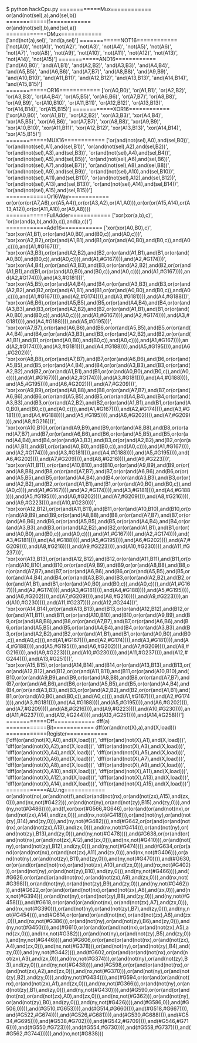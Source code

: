 

$ python hackCpu.py
============Mux============
or(and(not(sel),a),and(sel,b))   
============If============       
or(and(not(sel),b),and(sel,a))   
============DMux============     
['and(not(a),sel)', 'and(a,sel)']
============NOT16============
['not(A0)', 'not(A1)', 'not(A2)', 'not(A3)', 'not(A4)', 'not(A5)', 'not(A6)', 'not(A7)', 'not(A8)', 'not(A9)', 'not(A10)', 'not(A11)', 'not(A12)', 'not(A13)', 'not(A14)', 'not(A15)']
============AND16============
['and(A0,B0)', 'and(A1,B1)', 'and(A2,B2)', 'and(A3,B3)', 'and(A4,B4)', 'and(A5,B5)', 'and(A6,B6)', 'and(A7,B7)', 'and(A8,B8)', 'and(A9,B9)', 'and(A10,B10)', 'and(A11,B11)', 'and(A12,B12)', 'and(A13,B13)', 'and(A14,B14)', 'and(A15,B15)']    
============OR16============
['or(A0,B0)', 'or(A1,B1)', 'or(A2,B2)', 'or(A3,B3)', 'or(A4,B4)', 'or(A5,B5)', 'or(A6,B6)', 'or(A7,B7)', 'or(A8,B8)', 'or(A9,B9)', 'or(A10,B10)', 'or(A11,B11)', 'or(A12,B12)', 'or(A13,B13)', 'or(A14,B14)', 'or(A15,B15)']
============XOR16============
['xor(A0,B0)', 'xor(A1,B1)', 'xor(A2,B2)', 'xor(A3,B3)', 'xor(A4,B4)', 'xor(A5,B5)', 'xor(A6,B6)', 'xor(A7,B7)', 'xor(A8,B8)', 'xor(A9,B9)', 'xor(A10,B10)', 'xor(A11,B11)', 'xor(A12,B12)', 'xor(A13,B13)', 'xor(A14,B14)', 'xor(A15,B15)']    
============MUX16============
['or(and(not(sel),A0),and(sel,B0))', 'or(and(not(sel),A1),and(sel,B1))', 'or(and(not(sel),A2),and(sel,B2))', 'or(and(not(sel),A3),and(sel,B3))', 'or(and(not(sel),A4),and(sel,B4))', 'or(and(not(sel),A5),and(sel,B5))', 'or(and(not(sel),A6),and(sel,B6))', 'or(and(not(sel),A7),and(sel,B7))', 'or(and(not(sel),A8),and(sel,B8))', 'or(and(not(sel),A9),and(sel,B9))', 'or(and(not(sel),A10),and(sel,B10))', 'or(and(not(sel),A11),and(sel,B11))', 'or(and(not(sel),A12),and(sel,B12))', 'or(and(not(sel),A13),and(sel,B13))', 'or(and(not(sel),A14),and(sel,B14))', 'or(and(not(sel),A15),and(sel,B15))']
============Or16Way============
or(or(or(or(A7,A6),or(A5,A4)),or(or(A3,A2),or(A1,A0))),or(or(or(A15,A14),or(A13,A12)),or(or(A11,A10),or(A9,A8))))       
============FullAdder============
['xor(xor(a,b),c)', 'or(or(and(a,b),and(b,c)),and(a,c))']   
============Add16============
['xor(xor(A0,B0),c)', 'xor(xor(A1,B1),or(or(and(A0,B0),and(B0,c)),and(A0,c)))', 'xor(xor(A2,B2),or(or(and(A1,B1),and(B1,or(or(and(A0,B0),and(B0,c)),and(A0,c)))),and(A1,#G167)))', 'xor(xor(A3,B3),or(or(and(A2,B2),and(B2,or(or(and(A1,B1),and(B1,or(or(and(A0,B0),and(B0,c)),and(A0,c)))),and(A1,#G167)))),and(A2,#G174)))', 'xor(xor(A4,B4),or(or(and(A3,B3),and(B3,or(or(and(A2,B2),and(B2,or(or(and(A1,B1),and(B1,or(or(and(A0,B0),and(B0,c)),and(A0,c)))),and(A1,#G167)))),and(A2,#G174)))),and(A3,#G181)))', 'xor(xor(A5,B5),or(or(and(A4,B4),and(B4,or(or(and(A3,B3),and(B3,or(or(and(A2,B2),and(B2,or(or(and(A1,B1),and(B1,or(or(and(A0,B0),and(B0,c)),and(A0,c)))),and(A1,#G167)))),and(A2,#G174)))),and(A3,#G181)))),and(A4,#G188)))', 'xor(xor(A6,B6),or(or(and(A5,B5),and(B5,or(or(and(A4,B4),and(B4,or(or(and(A3,B3),and(B3,or(or(and(A2,B2),and(B2,or(or(and(A1,B1),and(B1,or(or(and(A0,B0),and(B0,c)),and(A0,c)))),and(A1,#G167)))),and(A2,#G174)))),and(A3,#G181)))),and(A4,#G188)))),and(A5,#G195)))', 'xor(xor(A7,B7),or(or(and(A6,B6),and(B6,or(or(and(A5,B5),and(B5,or(or(and(A4,B4),and(B4,or(or(and(A3,B3),and(B3,or(or(and(A2,B2),and(B2,or(or(and(A1,B1),and(B1,or(or(and(A0,B0),and(B0,c)),and(A0,c)))),and(A1,#G167)))),and(A2,#G174)))),and(A3,#G181)))),and(A4,#G188)))),and(A5,#G195)))),and(A6,#G202)))', 'xor(xor(A8,B8),or(or(and(A7,B7),and(B7,or(or(and(A6,B6),and(B6,or(or(and(A5,B5),and(B5,or(or(and(A4,B4),and(B4,or(or(and(A3,B3),and(B3,or(or(and(A2,B2),and(B2,or(or(and(A1,B1),and(B1,or(or(and(A0,B0),and(B0,c)),and(A0,c)))),and(A1,#G167)))),and(A2,#G174)))),and(A3,#G181)))),and(A4,#G188)))),and(A5,#G195)))),and(A6,#G202)))),and(A7,#G209)))', 'xor(xor(A9,B9),or(or(and(A8,B8),and(B8,or(or(and(A7,B7),and(B7,or(or(and(A6,B6),and(B6,or(or(and(A5,B5),and(B5,or(or(and(A4,B4),and(B4,or(or(and(A3,B3),and(B3,or(or(and(A2,B2),and(B2,or(or(and(A1,B1),and(B1,or(or(and(A0,B0),and(B0,c)),and(A0,c)))),and(A1,#G167)))),and(A2,#G174)))),and(A3,#G181)))),and(A4,#G188)))),and(A5,#G195)))),and(A6,#G202)))),and(A7,#G209)))),and(A8,#G216)))', 'xor(xor(A10,B10),or(or(and(A9,B9),and(B9,or(or(and(A8,B8),and(B8,or(or(and(A7,B7),and(B7,or(or(and(A6,B6),and(B6,or(or(and(A5,B5),and(B5,or(or(and(A4,B4),and(B4,or(or(and(A3,B3),and(B3,or(or(and(A2,B2),and(B2,or(or(and(A1,B1),and(B1,or(or(and(A0,B0),and(B0,c)),and(A0,c)))),and(A1,#G167)))),and(A2,#G174)))),and(A3,#G181)))),and(A4,#G188)))),and(A5,#G195)))),and(A6,#G202)))),and(A7,#G209)))),and(A8,#G216)))),and(A9,#G223)))', 'xor(xor(A11,B11),or(or(and(A10,B10),and(B10,or(or(and(A9,B9),and(B9,or(or(and(A8,B8),and(B8,or(or(and(A7,B7),and(B7,or(or(and(A6,B6),and(B6,or(or(and(A5,B5),and(B5,or(or(and(A4,B4),and(B4,or(or(and(A3,B3),and(B3,or(or(and(A2,B2),and(B2,or(or(and(A1,B1),and(B1,or(or(and(A0,B0),and(B0,c)),and(A0,c)))),and(A1,#G167)))),and(A2,#G174)))),and(A3,#G181)))),and(A4,#G188)))),and(A5,#G195)))),and(A6,#G202)))),and(A7,#G209)))),and(A8,#G216)))),and(A9,#G223)))),and(A10,#G230)))', 'xor(xor(A12,B12),or(or(and(A11,B11),and(B11,or(or(and(A10,B10),and(B10,or(or(and(A9,B9),and(B9,or(or(and(A8,B8),and(B8,or(or(and(A7,B7),and(B7,or(or(and(A6,B6),and(B6,or(or(and(A5,B5),and(B5,or(or(and(A4,B4),and(B4,or(or(and(A3,B3),and(B3,or(or(and(A2,B2),and(B2,or(or(and(A1,B1),and(B1,or(or(and(A0,B0),and(B0,c)),and(A0,c)))),and(A1,#G167)))),and(A2,#G174)))),and(A3,#G181)))),and(A4,#G188)))),and(A5,#G195)))),and(A6,#G202)))),and(A7,#G209)))),and(A8,#G216)))),and(A9,#G223)))),and(A10,#G230)))),and(A11,#G237)))', 'xor(xor(A13,B13),or(or(and(A12,B12),and(B12,or(or(and(A11,B11),and(B11,or(or(and(A10,B10),and(B10,or(or(and(A9,B9),and(B9,or(or(and(A8,B8),and(B8,or(or(and(A7,B7),and(B7,or(or(and(A6,B6),and(B6,or(or(and(A5,B5),and(B5,or(or(and(A4,B4),and(B4,or(or(and(A3,B3),and(B3,or(or(and(A2,B2),and(B2,or(or(and(A1,B1),and(B1,or(or(and(A0,B0),and(B0,c)),and(A0,c)))),and(A1,#G167)))),and(A2,#G174)))),and(A3,#G181)))),and(A4,#G188)))),and(A5,#G195)))),and(A6,#G202)))),and(A7,#G209)))),and(A8,#G216)))),and(A9,#G223)))),and(A10,#G230)))),and(A11,#G237)))),and(A12,#G244)))', 'xor(xor(A14,B14),or(or(and(A13,B13),and(B13,or(or(and(A12,B12),and(B12,or(or(and(A11,B11),and(B11,or(or(and(A10,B10),and(B10,or(or(and(A9,B9),and(B9,or(or(and(A8,B8),and(B8,or(or(and(A7,B7),and(B7,or(or(and(A6,B6),and(B6,or(or(and(A5,B5),and(B5,or(or(and(A4,B4),and(B4,or(or(and(A3,B3),and(B3,or(or(and(A2,B2),and(B2,or(or(and(A1,B1),and(B1,or(or(and(A0,B0),and(B0,c)),and(A0,c)))),and(A1,#G167)))),and(A2,#G174)))),and(A3,#G181)))),and(A4,#G188)))),and(A5,#G195)))),and(A6,#G202)))),and(A7,#G209)))),and(A8,#G216)))),and(A9,#G223)))),and(A10,#G230)))),and(A11,#G237)))),and(A12,#G244)))),and(A13,#G251)))', 'xor(xor(A15,B15),or(or(and(A14,B14),and(B14,or(or(and(A13,B13),and(B13,or(or(and(A12,B12),and(B12,or(or(and(A11,B11),and(B11,or(or(and(A10,B10),and(B10,or(or(and(A9,B9),and(B9,or(or(and(A8,B8),and(B8,or(or(and(A7,B7),and(B7,or(or(and(A6,B6),and(B6,or(or(and(A5,B5),and(B5,or(or(and(A4,B4),and(B4,or(or(and(A3,B3),and(B3,or(or(and(A2,B2),and(B2,or(or(and(A1,B1),and(B1,or(or(and(A0,B0),and(B0,c)),and(A0,c)))),and(A1,#G167)))),and(A2,#G174)))),and(A3,#G181)))),and(A4,#G188)))),and(A5,#G195)))),and(A6,#G202)))),and(A7,#G209)))),and(A8,#G216)))),and(A9,#G223)))),and(A10,#G230)))),and(A11,#G237)))),and(A12,#G244)))),and(A13,#G251)))),and(A14,#G258)))']
============Dff============
dff(a)
============Bit============
dff(or(and(not(X),a),and(X,load)))
============Register============
['dff(or(and(not(X),A0),and(X,load)))', 'dff(or(and(not(X),A1),and(X,load)))', 'dff(or(and(not(X),A2),and(X,load)))', 'dff(or(and(not(X),A3),and(X,load)))', 'dff(or(and(not(X),A4),and(X,load)))', 'dff(or(and(not(X),A5),and(X,load)))', 'dff(or(and(not(X),A6),and(X,load)))', 'dff(or(and(not(X),A7),and(X,load)))', 'dff(or(and(not(X),A8),and(X,load)))', 'dff(or(and(not(X),A9),and(X,load)))', 'dff(or(and(not(X),A10),and(X,load)))', 'dff(or(and(not(X),A11),and(X,load)))', 'dff(or(and(not(X),A12),and(X,load)))', 'dff(or(and(not(X),A13),and(X,load)))', 'dff(or(and(not(X),A14),and(X,load)))', 'dff(or(and(not(X),A15),and(X,load)))']
============ALU.ng============
or(and(not(no),or(and(not(f),and(or(and(not(nx),or(and(not(zx),A15),and(zx,0))),and(nx,not(#G422))),or(and(not(ny),or(and(not(zy),B15),and(zy,0))),and(ny,not(#G486))))),and(f,xor(xor(#G566,#G646),or(or(and(or(and(not(nx),or(and(not(zx),A14),and(zx,0))),and(nx,not(#G418))),or(and(not(ny),or(and(not(zy),B14),and(zy,0))),and(ny,not(#G482)))),and(#G642,or(or(and(or(and(not(nx),or(and(not(zx),A13),and(zx,0))),and(nx,not(#G414))),or(and(not(ny),or(and(not(zy),B13),and(zy,0))),and(ny,not(#G478)))),and(#G638,or(or(and(or(and(not(nx),or(and(not(zx),A12),and(zx,0))),and(nx,not(#G410))),or(and(not(ny),or(and(not(zy),B12),and(zy,0))),and(ny,not(#G474)))),and(#G634,or(or(and(or(and(not(nx),or(and(not(zx),A11),and(zx,0))),and(nx,not(#G406))),or(and(not(ny),or(and(not(zy),B11),and(zy,0))),and(ny,not(#G470)))),and(#G630,or(or(and(or(and(not(nx),or(and(not(zx),A10),and(zx,0))),and(nx,not(#G402))),or(and(not(ny),or(and(not(zy),B10),and(zy,0))),and(ny,not(#G466)))),and(#G626,or(or(and(or(and(not(nx),or(and(not(zx),A9),and(zx,0))),and(nx,not(#G398))),or(and(not(ny),or(and(not(zy),B9),and(zy,0))),and(ny,not(#G462)))),and(#G622,or(or(and(or(and(not(nx),or(and(not(zx),A8),and(zx,0))),and(nx,not(#G394))),or(and(not(ny),or(and(not(zy),B8),and(zy,0))),and(ny,not(#G458)))),and(#G618,or(or(and(or(and(not(nx),or(and(not(zx),A7),and(zx,0))),and(nx,not(#G390))),or(and(not(ny),or(and(not(zy),B7),and(zy,0))),and(ny,not(#G454)))),and(#G614,or(or(and(or(and(not(nx),or(and(not(zx),A6),and(zx,0))),and(nx,not(#G386))),or(and(not(ny),or(and(not(zy),B6),and(zy,0))),and(ny,not(#G450)))),and(#G610,or(or(and(or(and(not(nx),or(and(not(zx),A5),and(zx,0))),and(nx,not(#G382))),or(and(not(ny),or(and(not(zy),B5),and(zy,0))),and(ny,not(#G446)))),and(#G606,or(or(and(or(and(not(nx),or(and(not(zx),A4),and(zx,0))),and(nx,not(#G378))),or(and(not(ny),or(and(not(zy),B4),and(zy,0))),and(ny,not(#G442)))),and(#G602,or(or(and(or(and(not(nx),or(and(not(zx),A3),and(zx,0))),and(nx,not(#G374))),or(and(not(ny),or(and(not(zy),B3),and(zy,0))),and(ny,not(#G438)))),and(#G598,or(or(and(or(and(not(nx),or(and(not(zx),A2),and(zx,0))),and(nx,not(#G370))),or(and(not(ny),or(and(not(zy),B2),and(zy,0))),and(ny,not(#G434)))),and(#G594,or(or(and(or(and(not(nx),or(and(not(zx),A1),and(zx,0))),and(nx,not(#G366))),or(and(not(ny),or(and(not(zy),B1),and(zy,0))),and(ny,not(#G430)))),and(#G590,or(or(and(or(and(not(nx),or(and(not(zx),A0),and(zx,0))),and(nx,not(#G362))),or(and(not(ny),or(and(not(zy),B0),and(zy,0))),and(ny,not(#G426)))),and(#G586,0)),and(#G506,0)))),and(#G510,#G653)))),and(#G514,#G660)))),and(#G518,#G667)))),and(#G522,#G674)))),and(#G526,#G681)))),and(#G530,#G688)))),and(#G534,#G695)))),and(#G538,#G702)))),and(#G542,#G709)))),and(#G546,#G716)))),and(#G550,#G723)))),and(#G554,#G730)))),and(#G558,#G737)))),and(#G562,#G744)))))),and(no,not(#G838)))